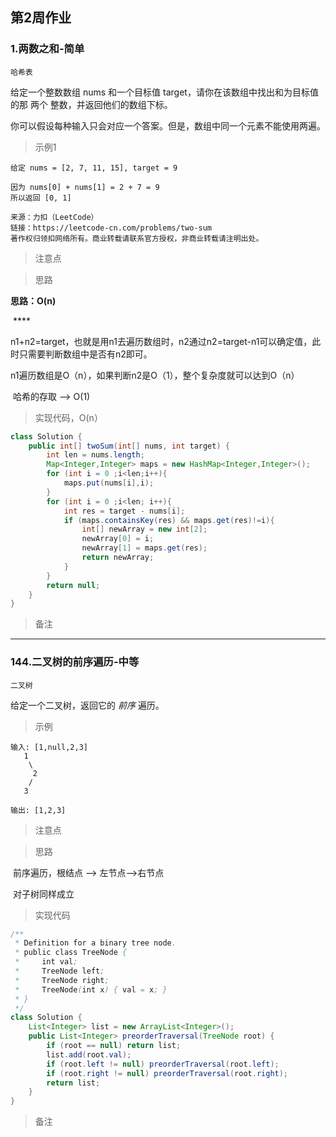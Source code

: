 ## 第2周作业

### 1.两数之和-简单

`哈希表`

给定一个整数数组 nums 和一个目标值 target，请你在该数组中找出和为目标值的那 两个 整数，并返回他们的数组下标。

你可以假设每种输入只会对应一个答案。但是，数组中同一个元素不能使用两遍。

> 示例1

```
给定 nums = [2, 7, 11, 15], target = 9

因为 nums[0] + nums[1] = 2 + 7 = 9
所以返回 [0, 1]

来源：力扣（LeetCode）
链接：https://leetcode-cn.com/problems/two-sum
著作权归领扣网络所有。商业转载请联系官方授权，非商业转载请注明出处。
```

> 注意点

> 思路

**思路：O(n)**

​	****

​	n1+n2=target，也就是用n1去遍历数组时，n2通过n2=target-n1可以确定值，此时只需要判断数组中是否有n2即可。

​	n1遍历数组是O（n），如果判断n2是O（1），整个复杂度就可以达到O（n）

​	哈希的存取 ——> O(1)

> 实现代码，O(n）

```java
class Solution {
    public int[] twoSum(int[] nums, int target) {
        int len = nums.length;
        Map<Integer,Integer> maps = new HashMap<Integer,Integer>();
        for (int i = 0 ;i<len;i++){
            maps.put(nums[i],i);
        }
        for (int i = 0 ;i<len; i++){
            int res = target - nums[i];
            if (maps.containsKey(res) && maps.get(res)!=i){
                int[] newArray = new int[2];
                newArray[0] = i;
                newArray[1] = maps.get(res);
                return newArray;
            }
        }
        return null;
    }
}
```

> 备注

---

### 144.二叉树的前序遍历-中等

`二叉树`

给定一个二叉树，返回它的 *前序* 遍历。

> 示例

```
输入: [1,null,2,3]  
   1
    \
     2
    /
   3 

输出: [1,2,3]
```

> 注意点

> 思路

​	前序遍历，根结点 ——> 左节点——>右节点 

​	对子树同样成立

> 实现代码

```java
/**
 * Definition for a binary tree node.
 * public class TreeNode {
 *     int val;
 *     TreeNode left;
 *     TreeNode right;
 *     TreeNode(int x) { val = x; }
 * }
 */
class Solution {
    List<Integer> list = new ArrayList<Integer>();
    public List<Integer> preorderTraversal(TreeNode root) {
        if (root == null) return list;
        list.add(root.val);
        if (root.left != null) preorderTraversal(root.left);
        if (root.right != null) preorderTraversal(root.right);
        return list;
    }
}
```

> 备注
